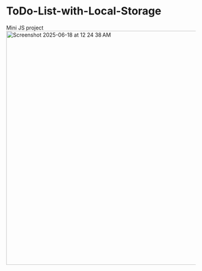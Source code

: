 # ToDo-List-with-Local-Storage
Mini JS project
<img width="623" alt="Screenshot 2025-06-18 at 12 24 38 AM" src="https://github.com/user-attachments/assets/032e11b9-accb-43ed-8e79-17aa8c249bd0" />
